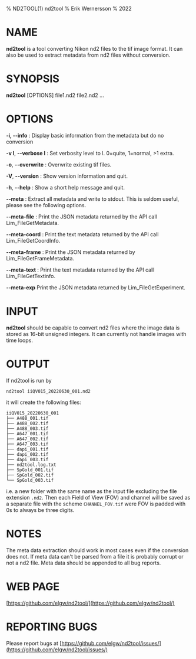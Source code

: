 % ND2TOOL(1) nd2tool
% Erik Wernersson
% 2022

# NAME
**nd2tool** is a tool converting Nikon nd2 files to the tif image
format. It can also be used to extract metadata from nd2 files without
conversion.

# SYNOPSIS

**nd2tool** [OPTIONS] file1.nd2 file2.nd2 ...

# OPTIONS
**-i, \--info**
: Display basic information from the metadata but do no conversion

**-v l**, **\--verbose l**
: Set verbosity level to l. 0=quite, 1=normal, >1 extra.

**-o**, **\--overwrite**
: Overwrite existing tif files.

**-V**, **\--version**
: Show version information and quit.

**-h**, **\--help**
: Show a short help message and quit.

**\--meta**
: Extract all metadata and write to stdout. This is seldom useful,
  please see the following options.

**\--meta-file**
: Print the JSON metadata returned by the API call Lim_FileGetMetadata.

**\--meta-coord**
: Print the text metadata returned by the API call Lim_FileGetCoordInfo.

**\--meta-frame**
: Print the JSON metadata returned by Lim_FileGetFrameMetadata.

**\--meta-text**
: Print the text metadata returned by the API call Lim_FileGetTextinfo.

**\--meta-exp**
Print the JSON metadata returned by Lim_FileGetExperiment.

# INPUT
**nd2tool** should be capable to convert nd2 files where the image
data is stored as 16-bit unsigned integers. It can currently not
handle images with time loops.

# OUTPUT
If nd2tool is run by

``` shell
nd2tool iiQV015_20220630_001.nd2
```

it will create the following files:

``` shell
iiQV015_20220630_001
├── A488_001.tif
├── A488_002.tif
├── A488_003.tif
├── A647_001.tif
├── A647_002.tif
├── A647_003.tif
├── dapi_001.tif
├── dapi_002.tif
├── dapi_003.tif
├── nd2tool.log.txt
├── SpGold_001.tif
├── SpGold_002.tif
└── SpGold_003.tif
```
i.e. a new folder with the same name as the input file excluding the file
extension `.nd2`. Then each Field of View (FOV) and channel will be saved as a
separate file with the scheme `CHANNEL_FOV.tif` were FOV is padded with 0s to
always be three digits.


# NOTES
The meta data extraction should work in most cases even if the
conversion does not. If meta data can't be parsed from a file it is
probably corrupt or not a nd2 file. Meta data should be appended to
all bug reports.


# WEB PAGE
[https://github.com/elgw/nd2tool/](https://github.com/elgw/nd2tool/)

# REPORTING BUGS
Please report bugs at
[https://github.com/elgw/nd2tool/issues/](https://github.com/elgw/nd2tool/issues/)

